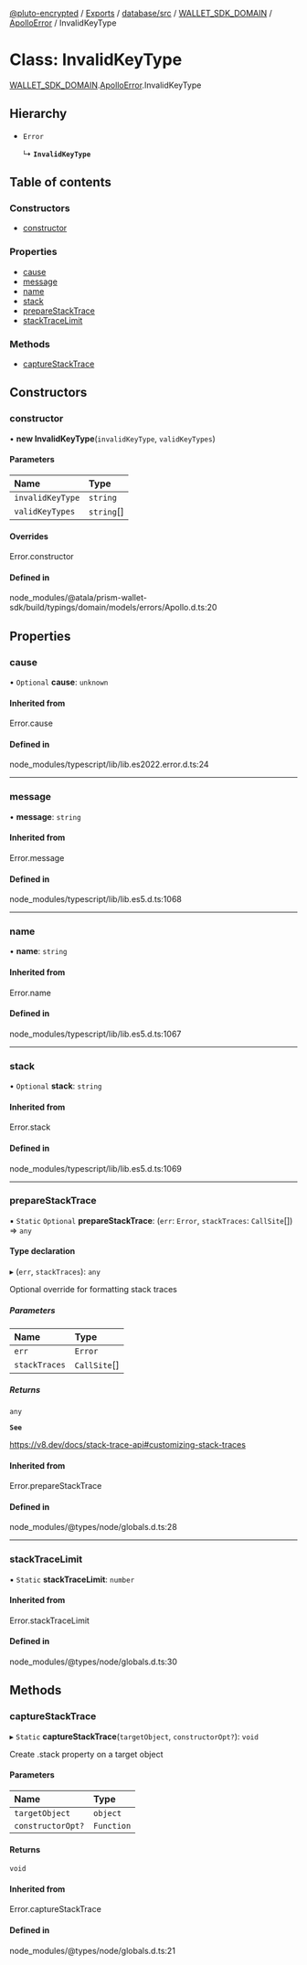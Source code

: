 [@pluto-encrypted](../README.md) / [Exports](../modules.md) / [database/src](../modules/database_src.md) / [WALLET\_SDK\_DOMAIN](../modules/database_src.WALLET_SDK_DOMAIN.md) / [ApolloError](../modules/database_src.WALLET_SDK_DOMAIN.ApolloError.md) / InvalidKeyType

# Class: InvalidKeyType

[WALLET\_SDK\_DOMAIN](../modules/database_src.WALLET_SDK_DOMAIN.md).[ApolloError](../modules/database_src.WALLET_SDK_DOMAIN.ApolloError.md).InvalidKeyType

## Hierarchy

- `Error`

  ↳ **`InvalidKeyType`**

## Table of contents

### Constructors

- [constructor](database_src.WALLET_SDK_DOMAIN.ApolloError.InvalidKeyType.md#constructor)

### Properties

- [cause](database_src.WALLET_SDK_DOMAIN.ApolloError.InvalidKeyType.md#cause)
- [message](database_src.WALLET_SDK_DOMAIN.ApolloError.InvalidKeyType.md#message)
- [name](database_src.WALLET_SDK_DOMAIN.ApolloError.InvalidKeyType.md#name)
- [stack](database_src.WALLET_SDK_DOMAIN.ApolloError.InvalidKeyType.md#stack)
- [prepareStackTrace](database_src.WALLET_SDK_DOMAIN.ApolloError.InvalidKeyType.md#preparestacktrace)
- [stackTraceLimit](database_src.WALLET_SDK_DOMAIN.ApolloError.InvalidKeyType.md#stacktracelimit)

### Methods

- [captureStackTrace](database_src.WALLET_SDK_DOMAIN.ApolloError.InvalidKeyType.md#capturestacktrace)

## Constructors

### constructor

• **new InvalidKeyType**(`invalidKeyType`, `validKeyTypes`)

#### Parameters

| Name | Type |
| :------ | :------ |
| `invalidKeyType` | `string` |
| `validKeyTypes` | `string`[] |

#### Overrides

Error.constructor

#### Defined in

node_modules/@atala/prism-wallet-sdk/build/typings/domain/models/errors/Apollo.d.ts:20

## Properties

### cause

• `Optional` **cause**: `unknown`

#### Inherited from

Error.cause

#### Defined in

node_modules/typescript/lib/lib.es2022.error.d.ts:24

___

### message

• **message**: `string`

#### Inherited from

Error.message

#### Defined in

node_modules/typescript/lib/lib.es5.d.ts:1068

___

### name

• **name**: `string`

#### Inherited from

Error.name

#### Defined in

node_modules/typescript/lib/lib.es5.d.ts:1067

___

### stack

• `Optional` **stack**: `string`

#### Inherited from

Error.stack

#### Defined in

node_modules/typescript/lib/lib.es5.d.ts:1069

___

### prepareStackTrace

▪ `Static` `Optional` **prepareStackTrace**: (`err`: `Error`, `stackTraces`: `CallSite`[]) => `any`

#### Type declaration

▸ (`err`, `stackTraces`): `any`

Optional override for formatting stack traces

##### Parameters

| Name | Type |
| :------ | :------ |
| `err` | `Error` |
| `stackTraces` | `CallSite`[] |

##### Returns

`any`

**`See`**

https://v8.dev/docs/stack-trace-api#customizing-stack-traces

#### Inherited from

Error.prepareStackTrace

#### Defined in

node_modules/@types/node/globals.d.ts:28

___

### stackTraceLimit

▪ `Static` **stackTraceLimit**: `number`

#### Inherited from

Error.stackTraceLimit

#### Defined in

node_modules/@types/node/globals.d.ts:30

## Methods

### captureStackTrace

▸ `Static` **captureStackTrace**(`targetObject`, `constructorOpt?`): `void`

Create .stack property on a target object

#### Parameters

| Name | Type |
| :------ | :------ |
| `targetObject` | `object` |
| `constructorOpt?` | `Function` |

#### Returns

`void`

#### Inherited from

Error.captureStackTrace

#### Defined in

node_modules/@types/node/globals.d.ts:21
